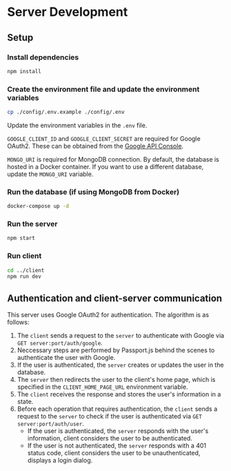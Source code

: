 
# Server Development

## Setup

### Install dependencies

```bash
npm install
```

### Create the environment file and update the environment variables

```bash
cp ./config/.env.example ./config/.env
```

Update the environment variables in the `.env` file.

`GOOGLE_CLIENT_ID` and `GOOGLE_CLIENT_SECRET` are required for Google OAuth2. These can be obtained from the [Google API Console](https://console.developers.google.com/).

`MONGO_URI` is required for MongoDB connection. By default, the database is hosted in a Docker container. If you want to use a different database, update the `MONGO_URI` variable.

### Run the database (if using MongoDB from Docker)

```bash
docker-compose up -d
```

### Run the server

```bash
npm start
```

### Run client

```bash
cd ../client
npm run dev
```

## Authentication and client-server communication

This server uses Google OAuth2 for authentication. The algorithm is as follows:

1. The `client` sends a request to the `server` to authenticate with Google via `GET server:port/auth/google`.
2. Neccessary steps are performed by Passport.js behind the scenes to authenticate the user with Google.
3. If the user is authenticated, the `server` creates or updates the user in the database.
4. The `server` then redirects the user to the client's home page, which is specified in the `CLIENT_HOME_PAGE_URL` environment variable.
5. The `client` receives the response and stores the user's information in a state.
6. Before each operation that requires authentication, the `client` sends a request to the `server` to check if the user is authenticated via `GET server:port/auth/user`.
   - If the user is authenticated, the `server` responds with the user's information, client considers the user to be authenticated.
    - If the user is not authenticated, the `server` responds with a 401 status code, client considers the user to be unauthenticated, displays a login dialog.




